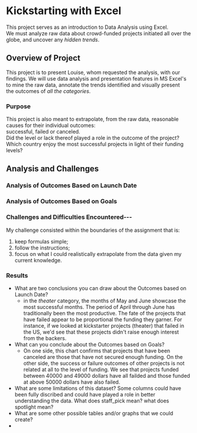 # Kickstarting with Excel
  This project serves as an introduction to Data Analysis using Excel.\
  We must analyze raw data about crowd-funded projects initiated all over the globe, and uncover any *hidden trends*.

## Overview of Project
  This project is to present Louise, whom requested the analysis, with our findings. We will use data analysis
  and presentation features in MS Excel's to mine the raw data, annotate the trends identified and visually present \
  the outcomes of *all the categories*.

### Purpose
  This project is also meant to extrapolate, from the raw data, reasonable causes for their individual
  outcomes:\
  successful, failed or canceled.\
  Did the level or lack thereof played a role in the outcome of the project?\
  Which country enjoy the most successful projects in light of their funding levels?

## Analysis and Challenges
### Analysis of Outcomes Based on Launch Date
### Analysis of Outcomes Based on Goals
### Challenges and Difficulties Encountered---
  My challenge consisted within the boundaries of the assignment that is:
  1.  keep formulas simple;
  2.  follow the instructions;
  3.  focus on what I could realistically extrapolate from the data given my current knowledge.
### Results
- What are two conclusions you can draw about the Outcomes based on Launch Date?
   - in the *theater* category, the months of May and June showcase the most successful months. The period of April through June has traditionally been the most productive. The fate of the projects that have failed appear to be proportional the funding they garner. For instance, if we looked at kickstarter projects (theater) that failed in the US, we'd see that these projects didn't raise enough interest from the backers. 
- What can you conclude about the Outcomes based on Goals?
  - On one side, this chart confirms that projects that have been canceled are those that have not secured enough funding. On the other side, the success or failure outcomes of other projects is not related at all to the level of funding. We see that  projects funded between 40000 and 49000 dollars have all failded and those funded at above 50000 dollars have also failed.
- What are some limitations of this dataset?
  Some columns could have been fully discribed and could have played a role in better understanding the data. What does staff_pick mean? what does spotlight mean?
 - What are some other possible tables and/or graphs that we could create?
  - 
